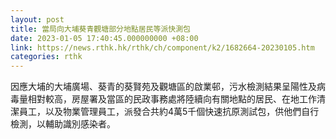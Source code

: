 ```yaml
---
layout: post
title: 當局向大埔葵青觀塘部分地點居民等派快測包
date: 2023-01-05 17:40:45.000000000 +08:00
link: https://news.rthk.hk/rthk/ch/component/k2/1682664-20230105.htm
categories: rthk
---
```


因應大埔的大埔廣場、葵青的葵賢苑及觀塘區的啟業邨，污水檢測結果呈陽性及病毒量相對較高，房屋署及當區的民政事務處將陸續向有關地點的居民、在地工作清潔員工，以及物業管理員工，派發合共約4萬5千個快速抗原測試包，供他們自行檢測，以輔助識別感染者。
